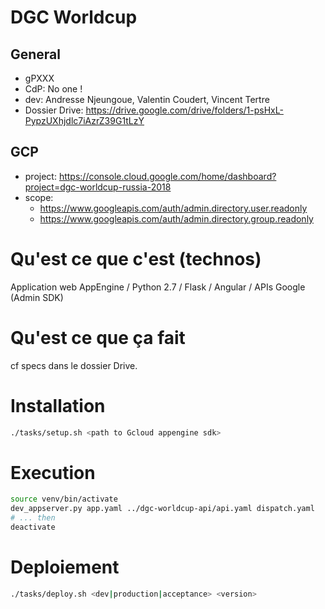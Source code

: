 # DGC Worldcup

## General
- gPXXX
- CdP: No one !
- dev: Andresse Njeungoue, Valentin Coudert, Vincent Tertre
- Dossier Drive: https://drive.google.com/drive/folders/1-psHxL-PypzUXhjdlc7iAzrZ39G1tLzY

## GCP
- project: https://console.cloud.google.com/home/dashboard?project=dgc-worldcup-russia-2018
- scope:
  - https://www.googleapis.com/auth/admin.directory.user.readonly
  - https://www.googleapis.com/auth/admin.directory.group.readonly

# Qu'est ce que c'est (technos)

Application web AppEngine / Python 2.7 / Flask / Angular / APIs Google (Admin SDK)

# Qu'est ce que ça fait

cf specs dans le dossier Drive.

# Installation

```bash
./tasks/setup.sh <path to Gcloud appengine sdk>
```

# Execution

```bash
source venv/bin/activate
dev_appserver.py app.yaml ../dgc-worldcup-api/api.yaml dispatch.yaml
# ... then
deactivate
```

# Deploiement

```bash
./tasks/deploy.sh <dev|production|acceptance> <version>
```

